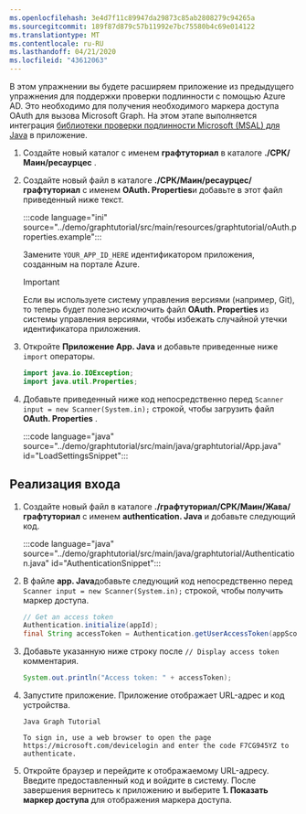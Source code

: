 ```yaml
---
ms.openlocfilehash: 3e4d7f11c89947da29873c85ab2808279c94265a
ms.sourcegitcommit: 189f87d879c57b11992e7bc75580b4c69e014122
ms.translationtype: MT
ms.contentlocale: ru-RU
ms.lasthandoff: 04/21/2020
ms.locfileid: "43612063"
---
```

<!-- markdownlint-disable MD002 MD041 -->

В этом упражнении вы будете расширяем приложение из предыдущего упражнения для поддержки проверки подлинности с помощью Azure AD. Это необходимо для получения необходимого маркера доступа OAuth для вызова Microsoft Graph. На этом этапе выполняется интеграция [библиотеки проверки подлинности Microsoft (MSAL) для Java](https://github.com/AzureAD/microsoft-authentication-library-for-java) в приложение.

1. Создайте новый каталог с именем **графтуториал** в каталоге **./СРК/Маин/ресаурцес** .

1. Создайте новый файл в каталоге **./СРК/Маин/ресаурцес/графтуториал** с именем **OAuth. Properties**и добавьте в этот файл приведенный ниже текст.

    :::code language="ini" source="../demo/graphtutorial/src/main/resources/graphtutorial/oAuth.properties.example":::

    Замените `YOUR_APP_ID_HERE` идентификатором приложения, созданным на портале Azure.

    > [!IMPORTANT]
    > Если вы используете систему управления версиями (например, Git), то теперь будет полезно исключить файл **OAuth. Properties** из системы управления версиями, чтобы избежать случайной утечки идентификатора приложения.

1. Откройте **Приложение App. Java** и добавьте приведенные ниже `import` операторы.

    ```java
    import java.io.IOException;
    import java.util.Properties;
    ```

1. Добавьте приведенный ниже код непосредственно перед `Scanner input = new Scanner(System.in);` строкой, чтобы загрузить файл **OAuth. Properties** .

    :::code language="java" source="../demo/graphtutorial/src/main/java/graphtutorial/App.java" id="LoadSettingsSnippet":::

## <a name="implement-sign-in"></a>Реализация входа

1. Создайте новый файл в каталоге **./графтуториал/СРК/Маин/Жава/графтуториал** с именем **authentication. Java** и добавьте следующий код.

    :::code language="java" source="../demo/graphtutorial/src/main/java/graphtutorial/Authentication.java" id="AuthenticationSnippet":::

1. В файле **app. Java**добавьте следующий код непосредственно перед `Scanner input = new Scanner(System.in);` строкой, чтобы получить маркер доступа.

    ```java
    // Get an access token
    Authentication.initialize(appId);
    final String accessToken = Authentication.getUserAccessToken(appScopes);
    ```

1. Добавьте указанную ниже строку после `// Display access token` комментария.

    ```java
    System.out.println("Access token: " + accessToken);
    ```

1. Запустите приложение. Приложение отображает URL-адрес и код устройства.

    ```Shell
    Java Graph Tutorial

    To sign in, use a web browser to open the page https://microsoft.com/devicelogin and enter the code F7CG945YZ to authenticate.
    ```

1. Откройте браузер и перейдите к отображаемому URL-адресу. Введите предоставленный код и войдите в систему. После завершения вернитесь к приложению и выберите **1. Показать маркер доступа** для отображения маркера доступа.

